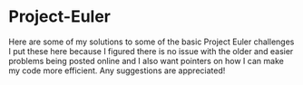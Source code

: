 # Project-Euler
Here are some of my solutions to some of the basic Project Euler challenges
I put these here because I figured there is no issue with the older and easier problems being posted online and I also want pointers on how I can make my code more efficient.
Any suggestions are appreciated!
